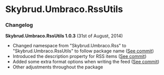Skybrud.Umbraco.RssUtils
========================

### Changelog

**Skybrud.Umbraco.RssUtils 1.0.3** (31st of August, 2014)

- Changed namespace from "Skybrud.Umbraco.Rss" to "Skybrud.Umbraco.RssUtils" to follow package name ([See commit](/abjerner/Skybrud.Umbraco.RssUtils/commit/2f9fed5f07e51235d19c6d1b1755ec94f74c09e9))
- Introduced the description property for RSS items ([See commit](/abjerner/Skybrud.Umbraco.RssUtils/commit/cf881f00c5cc058a6e31e2f25a2bf599d9204df4))
- Added some extra format options when writing the feed ([See commit](/abjerner/Skybrud.Umbraco.RssUtils/commit/5a5cd2438ff1092a131ee6b6e76bd74ba232050a))
- Other adjustments throughout the package
